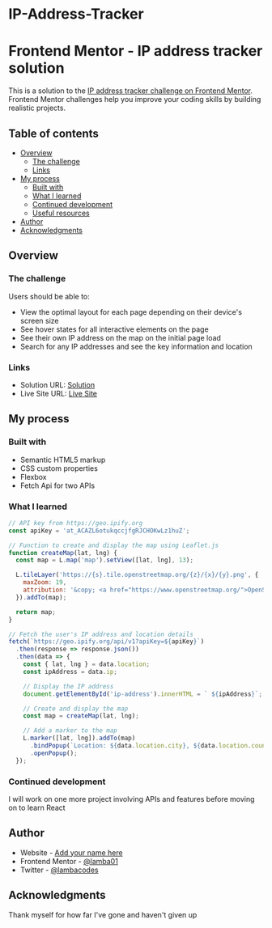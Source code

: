 # IP-Address-Tracker
# Frontend Mentor - IP address tracker solution

This is a solution to the [IP address tracker challenge on Frontend Mentor](https://www.frontendmentor.io/challenges/ip-address-tracker-I8-0yYAH0). Frontend Mentor challenges help you improve your coding skills by building realistic projects. 

## Table of contents

- [Overview](#overview)
  - [The challenge](#the-challenge)
  - [Links](#links)
- [My process](#my-process)
  - [Built with](#built-with)
  - [What I learned](#what-i-learned)
  - [Continued development](#continued-development)
  - [Useful resources](#useful-resources)
- [Author](#author)
- [Acknowledgments](#acknowledgments)


## Overview

### The challenge

Users should be able to:

- View the optimal layout for each page depending on their device's screen size
- See hover states for all interactive elements on the page
- See their own IP address on the map on the initial page load
- Search for any IP addresses and see the key information and location




### Links

- Solution URL: [Solution](https://github.com/lamba01/IP-Address-Tracker)
- Live Site URL: [Live Site](https://ip-address-tracker-dusky-pi.vercel.app/)

## My process

### Built with

- Semantic HTML5 markup
- CSS custom properties
- Flexbox
- Fetch Api for two APIs



### What I learned


```js
// API key from https://geo.ipify.org
const apiKey = 'at_ACAZL6otukqccjfgRJCHOKwLz1huZ';

// Function to create and display the map using Leaflet.js
function createMap(lat, lng) {
  const map = L.map('map').setView([lat, lng], 13);

  L.tileLayer('https://{s}.tile.openstreetmap.org/{z}/{x}/{y}.png', {
    maxZoom: 19,
    attribution: '&copy; <a href="https://www.openstreetmap.org/">OpenStreetMap</a> contributors'
  }).addTo(map);

  return map;
}

// Fetch the user's IP address and location details
fetch(`https://geo.ipify.org/api/v1?apiKey=${apiKey}`)
  .then(response => response.json())
  .then(data => {
    const { lat, lng } = data.location;
    const ipAddress = data.ip;

    // Display the IP address
    document.getElementById('ip-address').innerHTML = ` ${ipAddress}`;

    // Create and display the map
    const map = createMap(lat, lng);

    // Add a marker to the map
    L.marker([lat, lng]).addTo(map)
      .bindPopup(`Location: ${data.location.city}, ${data.location.country}`)
      .openPopup();
  });
```



### Continued development

I will work on one more project involving APIs and features before moving on to learn React


## Author

- Website - [Add your name here](https://www.your-site.com)
- Frontend Mentor - [@lamba01](https://www.frontendmentor.io/profile/lamba01)
- Twitter - [@lambacodes](https://www.twitter.com/lambacodes)


## Acknowledgments

Thank myself for how far I've gone and haven't given up

